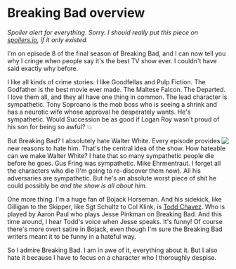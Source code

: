 # Breaking Bad overview
<i>Spoiler alert for everything. Sorry. I should really put this piece on <a href="http://spoilers.io/">spoilers.io</a>, if it only existed.</i>

I'm on episode 8 of the final season of Breaking Bad, and I can now tell you why I cringe when people say it's the best TV show ever. I couldn't have said exactly why before. 

I like all kinds of crime stories. I like Goodfellas and Pulp Fiction. The Godfather is the best movie ever made. The Maltese Falcon. The Departed. I love them all, and they all have one thing in common. The lead character is sympathetic. Tony Soproano is the mob boss who is seeing a shrink and has a neurotic wife whose approval he desperately wants. He's sympathetic. Would Succession be as good if Logan Roy wasn't proud of his son for being so awful? :boom:

<img src="http://static.scripting.com/larryKing/images/2013/09/09/ww.jpg" border="0" align="right">But Breaking Bad? I absolutely hate Walter White. Every episode provides new reasons to hate him. That's the central idea of the show. How hateable can we make Walter White? I hate that so many sympathetic people die before he goes. Gus Fring was sympathetic. Mike Ehrmentraut. I forget all the characters who die (I'm going to re-discover them now). All his adversaries are sympathetic. But he's an absolute worst piece of shit he could possibly be <i>and the show is all about him. </i>

One more thing. I'm a huge fan of Bojack Horseman. And his sidekick, like Gilligan to the Skipper, like Sgt Schultz to Col Klink, is <a href="https://bojackhorseman.fandom.com/wiki/Todd_Chavez">Todd Chavez</a>. Who is played by Aaron Paul who plays Jesse Pinkman on Breaking Bad. And this time around, I hear Todd's voice when Jesse speaks. It's funny! Of course there's more overt satire in Bojack, even though I'm sure the Breaking Bad writers meant it to be funny in a hateful way. 

So I admire Breaking Bad. I am in awe of it, everything about it. But I also hate it because I have to focus on a character who I thoroughly despise. 

